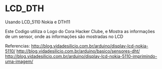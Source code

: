 # LCD_DTH
Usando LCD_5110 Nokia e DTH11

Este Codigo utiliza o Logo do Cora Hacker Clube,
e Mostra as informações de um sensor, onde as informações são mostradas no LCD

Referencias: 
http://blog.vidadesilicio.com.br/arduino/display-lcd-nokia-5110/
http://blog.vidadesilicio.com.br/arduino/basico/sensores-dht/
http://blog.vidadesilicio.com.br/arduino/display-lcd-nokia-5110-imprimindo-uma-imagem/
